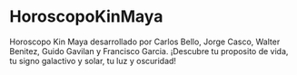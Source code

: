 # HoroscopoKinMaya

Horoscopo Kin Maya desarrollado por Carlos Bello, Jorge Casco, Walter Benitez, Guido Gavilan y Francisco Garcia. 
¡Descubre tu proposito de vida, tu signo galactivo y solar, tu luz y oscuridad!
